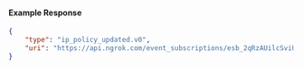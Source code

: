 <!-- Code generated for API Clients. DO NOT EDIT. -->

#### Example Response

```json
{
	"type": "ip_policy_updated.v0",
	"uri": "https://api.ngrok.com/event_subscriptions/esb_2qRzAUilcSviUGB7CGyfmHFALIV/sources/ip_policy_updated.v0"
}
```
